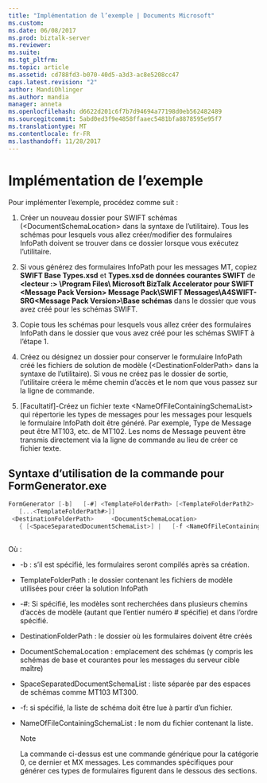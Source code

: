 ```yaml
---
title: "Implémentation de l’exemple | Documents Microsoft"
ms.custom: 
ms.date: 06/08/2017
ms.prod: biztalk-server
ms.reviewer: 
ms.suite: 
ms.tgt_pltfrm: 
ms.topic: article
ms.assetid: cd788fd3-b070-40d5-a3d3-ac8e5208cc47
caps.latest.revision: "2"
author: MandiOhlinger
ms.author: mandia
manager: anneta
ms.openlocfilehash: d6622d201c6f7b7d94694a77198d0eb562482489
ms.sourcegitcommit: 5abd0ed3f9e4858ffaaec5481bfa8878595e95f7
ms.translationtype: MT
ms.contentlocale: fr-FR
ms.lasthandoff: 11/28/2017
---
```

# <a name="implementing-the-sample"></a>Implémentation de l’exemple
Pour implémenter l’exemple, procédez comme suit :  
  
1.  Créer un nouveau dossier pour SWIFT schémas (\<DocumentSchemaLocation\> dans la syntaxe de l’utilitaire). Tous les schémas pour lesquels vous allez créer/modifier des formulaires InfoPath doivent se trouver dans ce dossier lorsque vous exécutez l’utilitaire.  
  
2.  Si vous générez des formulaires InfoPath pour les messages MT, copiez **SWIFT Base Types.xsd** et **Types.xsd de données courantes SWIFT** de  **\<lecteur :\> \Program Files\ Microsoft BizTalk Accelerator pour SWIFT \<Message Pack Version\> Message Pack\SWIFT Messages\A4SWIFT-SRG\<Message Pack Version\>\Base schémas** dans le dossier que vous avez créé pour les schémas SWIFT.  
  
3.  Copie tous les schémas pour lesquels vous allez créer des formulaires InfoPath dans le dossier que vous avez créé pour les schémas SWIFT à l’étape 1.  
  
4.  Créez ou désignez un dossier pour conserver le formulaire InfoPath créé les fichiers de solution de modèle (\<DestinationFolderPath\> dans la syntaxe de l’utilitaire). Si vous ne créez pas le dossier de sortie, l’utilitaire créera le même chemin d’accès et le nom que vous passez sur la ligne de commande.  
  
5.  [Facultatif]-Créez un fichier texte \<NameOfFileContainingSchemaList\> qui répertorie les types de messages pour les messages pour lesquels le formulaire InfoPath doit être généré. Par exemple, Type de Message peut être MT103, etc. de MT102. Les noms de Message peuvent être transmis directement via la ligne de commande au lieu de créer ce fichier texte.  
  
## <a name="syntax-of-command-usage-for-formgeneratorexe"></a>Syntaxe d’utilisation de la commande pour FormGenerator.exe  
  
```csharp  
FormGenerator [-b]   [-#] <TemplateFolderPath> [<TemplateFolderPath2>   
   [...<TemplateFolderPath#>]]  
 <DestinationFolderPath>     <DocumentSchemaLocation>  
   { [<SpaceSeparatedDocumentSchemaList>] |   [-f <NameOfFileContainingSchemaList>] }  
  
```  
  
 Où :  
  
-   -b : s’il est spécifié, les formulaires seront compilés après sa création.  
  
-   TemplateFolderPath : le dossier contenant les fichiers de modèle utilisées pour créer la solution InfoPath  
  
-   -#: Si spécifié, les modèles sont recherchées dans plusieurs chemins d’accès de modèle (autant que l’entier numéro # spécifie) et dans l’ordre spécifié.  
  
-   DestinationFolderPath : le dossier où les formulaires doivent être créés  
  
-   DocumentSchemaLocation : emplacement des schémas (y compris les schémas de base et courantes pour les messages du serveur cible maître)  
  
-   SpaceSeparatedDocumentSchemaList : liste séparée par des espaces de schémas comme MT103 MT300.  
  
-   -f: si spécifié, la liste de schéma doit être lue à partir d’un fichier.  
  
-   NameOfFileContainingSchemaList : le nom du fichier contenant la liste.  
  
    > [!NOTE]
    >  La commande ci-dessus est une commande générique pour la catégorie 0, ce dernier et MX messages. Les commandes spécifiques pour générer ces types de formulaires figurent dans le dessous des sections.